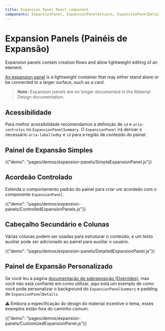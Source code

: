 ```yaml
---
title: Expansion Panel React component
components: ExpansionPanel, ExpansionPanelActions, ExpansionPanelDetails, ExpansionPanelSummary
---
```

# Expansion Panels (Painéis de Expansão)

<p class="description">Expansion panels contain creation flows and allow lightweight editing of an element.</p>

[An expansion panel](https://material.io/archive/guidelines/components/expansion-panels.html) is a lightweight container that may either stand alone or be connected to a larger surface, such as a card.

> **Note:** Expansion panels are no longer documented in the Material Design documentation.

## Acessibilidade

Para melhor acessibilidade recomendamos a definição de `id` e `aria-controles` no `ExpansionPanelSummary`. O `ExpansionPanel` irá derivar o necessário `aria-labelledby` e `id` para a região de conteúdo do painel.

## Painel de Expansão Simples

{{"demo": "pages/demos/expansion-panels/SimpleExpansionPanel.js"}}

## Acordeão Controlado

Estenda o comportamento padrão do painel para criar um acordeão com o componente `ExpansionPanel`.

{{"demo": "pages/demos/expansion-panels/ControlledExpansionPanels.js"}}

## Cabeçalho Secundário e Colunas

Várias colunas podem ser usadas para estruturar o conteúdo, e um texto auxiliar pode ser adicionado ao painel para auxiliar o usuário.

{{"demo": "pages/demos/expansion-panels/DetailedExpansionPanel.js"}}

## Painel de Expansão Personalizado

Se você leu a página [documentação de sobreposição (Overrides)](/customization/overrides/), mas você não está confiante em como utilizar, aqui está um exemplo de como você pode personalizar o background do `ExpansionPanelSummary` e padding de `ExpansionPanelDetails`.

⚠️ Embora a especificação do design do material incentive o tema, esses exemplos estão fora do caminho comum.

{{"demo": "pages/demos/expansion-panels/CustomizedExpansionPanel.js"}}